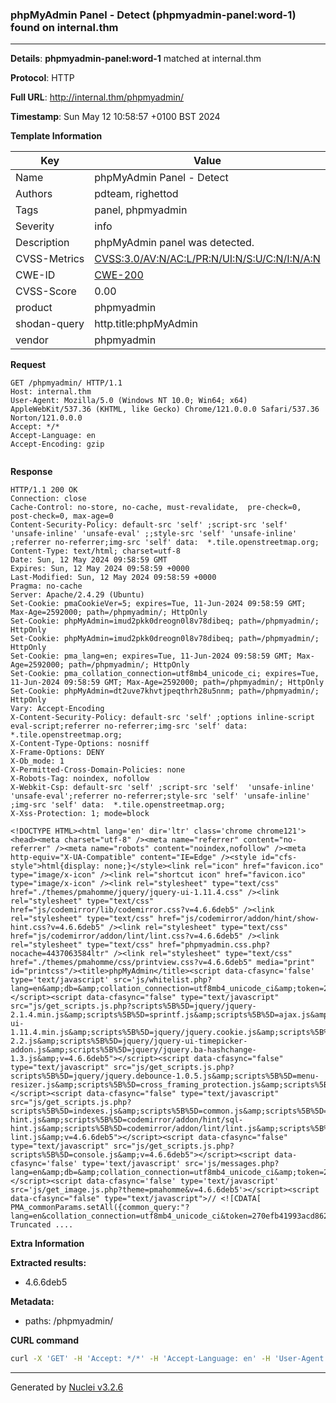 ### phpMyAdmin Panel - Detect (phpmyadmin-panel:word-1) found on internal.thm

----
**Details**: **phpmyadmin-panel:word-1** matched at internal.thm

**Protocol**: HTTP

**Full URL**: http://internal.thm/phpmyadmin/

**Timestamp**: Sun May 12 10:58:57 +0100 BST 2024

**Template Information**

| Key | Value |
| --- | --- |
| Name | phpMyAdmin Panel - Detect |
| Authors | pdteam, righettod |
| Tags | panel, phpmyadmin |
| Severity | info |
| Description | phpMyAdmin panel was detected. |
| CVSS-Metrics | [CVSS:3.0/AV:N/AC:L/PR:N/UI:N/S:U/C:N/I:N/A:N](https://www.first.org/cvss/calculator/3.0#CVSS:3.0/AV:N/AC:L/PR:N/UI:N/S:U/C:N/I:N/A:N) |
| CWE-ID | [CWE-200](https://cwe.mitre.org/data/definitions/200.html) |
| CVSS-Score | 0.00 |
| product | phpmyadmin |
| shodan-query | http.title:phpMyAdmin |
| vendor | phpmyadmin |

**Request**
```http
GET /phpmyadmin/ HTTP/1.1
Host: internal.thm
User-Agent: Mozilla/5.0 (Windows NT 10.0; Win64; x64) AppleWebKit/537.36 (KHTML, like Gecko) Chrome/121.0.0.0 Safari/537.36 Norton/121.0.0.0
Accept: */*
Accept-Language: en
Accept-Encoding: gzip


```

**Response**
```http
HTTP/1.1 200 OK
Connection: close
Cache-Control: no-store, no-cache, must-revalidate,  pre-check=0, post-check=0, max-age=0
Content-Security-Policy: default-src 'self' ;script-src 'self' 'unsafe-inline' 'unsafe-eval' ;;style-src 'self' 'unsafe-inline' ;referrer no-referrer;img-src 'self' data:  *.tile.openstreetmap.org;
Content-Type: text/html; charset=utf-8
Date: Sun, 12 May 2024 09:58:59 GMT
Expires: Sun, 12 May 2024 09:58:59 +0000
Last-Modified: Sun, 12 May 2024 09:58:59 +0000
Pragma: no-cache
Server: Apache/2.4.29 (Ubuntu)
Set-Cookie: pmaCookieVer=5; expires=Tue, 11-Jun-2024 09:58:59 GMT; Max-Age=2592000; path=/phpmyadmin/; HttpOnly
Set-Cookie: phpMyAdmin=imud2pkk0dreogn0l8v78dibeq; path=/phpmyadmin/; HttpOnly
Set-Cookie: phpMyAdmin=imud2pkk0dreogn0l8v78dibeq; path=/phpmyadmin/; HttpOnly
Set-Cookie: pma_lang=en; expires=Tue, 11-Jun-2024 09:58:59 GMT; Max-Age=2592000; path=/phpmyadmin/; HttpOnly
Set-Cookie: pma_collation_connection=utf8mb4_unicode_ci; expires=Tue, 11-Jun-2024 09:58:59 GMT; Max-Age=2592000; path=/phpmyadmin/; HttpOnly
Set-Cookie: phpMyAdmin=dt2uve7khvtjpeqthrh28u5nnm; path=/phpmyadmin/; HttpOnly
Vary: Accept-Encoding
X-Content-Security-Policy: default-src 'self' ;options inline-script eval-script;referrer no-referrer;img-src 'self' data:  *.tile.openstreetmap.org;
X-Content-Type-Options: nosniff
X-Frame-Options: DENY
X-Ob_mode: 1
X-Permitted-Cross-Domain-Policies: none
X-Robots-Tag: noindex, nofollow
X-Webkit-Csp: default-src 'self' ;script-src 'self'  'unsafe-inline' 'unsafe-eval';referrer no-referrer;style-src 'self' 'unsafe-inline' ;img-src 'self' data:  *.tile.openstreetmap.org;
X-Xss-Protection: 1; mode=block

<!DOCTYPE HTML><html lang='en' dir='ltr' class='chrome chrome121'><head><meta charset="utf-8" /><meta name="referrer" content="no-referrer" /><meta name="robots" content="noindex,nofollow" /><meta http-equiv="X-UA-Compatible" content="IE=Edge" /><style id="cfs-style">html{display: none;}</style><link rel="icon" href="favicon.ico" type="image/x-icon" /><link rel="shortcut icon" href="favicon.ico" type="image/x-icon" /><link rel="stylesheet" type="text/css" href="./themes/pmahomme/jquery/jquery-ui-1.11.4.css" /><link rel="stylesheet" type="text/css" href="js/codemirror/lib/codemirror.css?v=4.6.6deb5" /><link rel="stylesheet" type="text/css" href="js/codemirror/addon/hint/show-hint.css?v=4.6.6deb5" /><link rel="stylesheet" type="text/css" href="js/codemirror/addon/lint/lint.css?v=4.6.6deb5" /><link rel="stylesheet" type="text/css" href="phpmyadmin.css.php?nocache=4437063584ltr" /><link rel="stylesheet" type="text/css" href="./themes/pmahomme/css/printview.css?v=4.6.6deb5" media="print" id="printcss"/><title>phpMyAdmin</title><script data-cfasync='false' type='text/javascript' src='js/whitelist.php?lang=en&amp;db=&amp;collation_connection=utf8mb4_unicode_ci&amp;token=270efb41993acd862718c8319821b669&v=4.6.6deb5'></script><script data-cfasync="false" type="text/javascript" src="js/get_scripts.js.php?scripts%5B%5D=jquery/jquery-2.1.4.min.js&amp;scripts%5B%5D=sprintf.js&amp;scripts%5B%5D=ajax.js&amp;scripts%5B%5D=keyhandler.js&amp;scripts%5B%5D=jquery/jquery-ui-1.11.4.min.js&amp;scripts%5B%5D=jquery/jquery.cookie.js&amp;scripts%5B%5D=jquery/jquery.mousewheel.js&amp;scripts%5B%5D=jquery/jquery.event.drag-2.2.js&amp;scripts%5B%5D=jquery/jquery-ui-timepicker-addon.js&amp;scripts%5B%5D=jquery/jquery.ba-hashchange-1.3.js&amp;v=4.6.6deb5"></script><script data-cfasync="false" type="text/javascript" src="js/get_scripts.js.php?scripts%5B%5D=jquery/jquery.debounce-1.0.5.js&amp;scripts%5B%5D=menu-resizer.js&amp;scripts%5B%5D=cross_framing_protection.js&amp;scripts%5B%5D=rte.js&amp;scripts%5B%5D=tracekit/tracekit.js&amp;scripts%5B%5D=error_report.js&amp;scripts%5B%5D=config.js&amp;scripts%5B%5D=doclinks.js&amp;scripts%5B%5D=functions.js&amp;scripts%5B%5D=navigation.js&amp;v=4.6.6deb5"></script><script data-cfasync="false" type="text/javascript" src="js/get_scripts.js.php?scripts%5B%5D=indexes.js&amp;scripts%5B%5D=common.js&amp;scripts%5B%5D=page_settings.js&amp;scripts%5B%5D=codemirror/lib/codemirror.js&amp;scripts%5B%5D=codemirror/mode/sql/sql.js&amp;scripts%5B%5D=codemirror/addon/runmode/runmode.js&amp;scripts%5B%5D=codemirror/addon/hint/show-hint.js&amp;scripts%5B%5D=codemirror/addon/hint/sql-hint.js&amp;scripts%5B%5D=codemirror/addon/lint/lint.js&amp;scripts%5B%5D=codemirror/addon/lint/sql-lint.js&amp;v=4.6.6deb5"></script><script data-cfasync="false" type="text/javascript" src="js/get_scripts.js.php?scripts%5B%5D=console.js&amp;v=4.6.6deb5"></script><script data-cfasync='false' type='text/javascript' src='js/messages.php?lang=en&amp;db=&amp;collation_connection=utf8mb4_unicode_ci&amp;token=270efb41993acd862718c8319821b669&v=4.6.6deb5'></script><script data-cfasync='false' type='text/javascript' src='js/get_image.js.php?theme=pmahomme&v=4.6.6deb5'></script><script data-cfasync="false" type="text/javascript">// <![CDATA[
PMA_commonParams.setAll({common_query:"?lang=en&collation_connection=utf8mb4_unicode_ci&token=270efb41993acd862718c8319821b669",opendb_url:"db_structure.php",safari_b.... Truncated ....
```

**Extra Information**

**Extracted results:**

- 4.6.6deb5

**Metadata:**

- paths: /phpmyadmin/



**CURL command**
```sh
curl -X 'GET' -H 'Accept: */*' -H 'Accept-Language: en' -H 'User-Agent: Mozilla/5.0 (Windows NT 10.0; Win64; x64) AppleWebKit/537.36 (KHTML, like Gecko) Chrome/121.0.0.0 Safari/537.36 Norton/121.0.0.0' 'http://internal.thm/phpmyadmin/'
```

----

Generated by [Nuclei v3.2.6](https://github.com/projectdiscovery/nuclei)